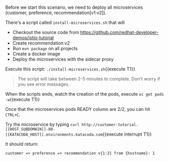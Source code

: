Before we start this scenario, we need to deploy all microservices (customer, preference, recommendation[v1:v2]).

There's a script called `install-microservices.sh` that will

- Checkout the source code from https://github.com/redhat-developer-demos/istio-tutorial
- Create recommendation:v2
- Run `mvn package` on all projects
- Create a docker image
- Deploy the microservices with the sidecar proxy

Execute this script: `./install-microservices.sh`{{execute T1}}

> The script will take between 2-5 minutes to complete. Don't worry if you see error messages.

When the scripts ends, watch the creation of the pods, execute `oc get pods -w`{{execute T1}}

Once that the microservices pods READY column are 2/2, you can hit `CTRL+C`. 

Try the microservice by typing `curl http://customer-tutorial.[[HOST_SUBDOMAIN]]-80-[[KATACODA_HOST]].environments.katacoda.com`{{execute interrupt T1}}

It should return:

`customer => preference => recommendation v{1:2} from {hostname}: 1`